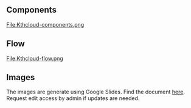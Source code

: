 ## Components

[<File:Kthcloud-components.png>](/File:Kthcloud-components.png "wikilink")

## Flow

[<File:Kthcloud-flow.png>](/File:Kthcloud-flow.png "wikilink")

## Images

The images are generate using Google Slides. Find the document
[here](https://docs.google.com/presentation/d/1TVdSmhKcgaDN6ya3vnFJIltLvctDd9UZWXmQFHg1jDA/edit?usp=sharing).
Request edit access by admin if updates are needed.